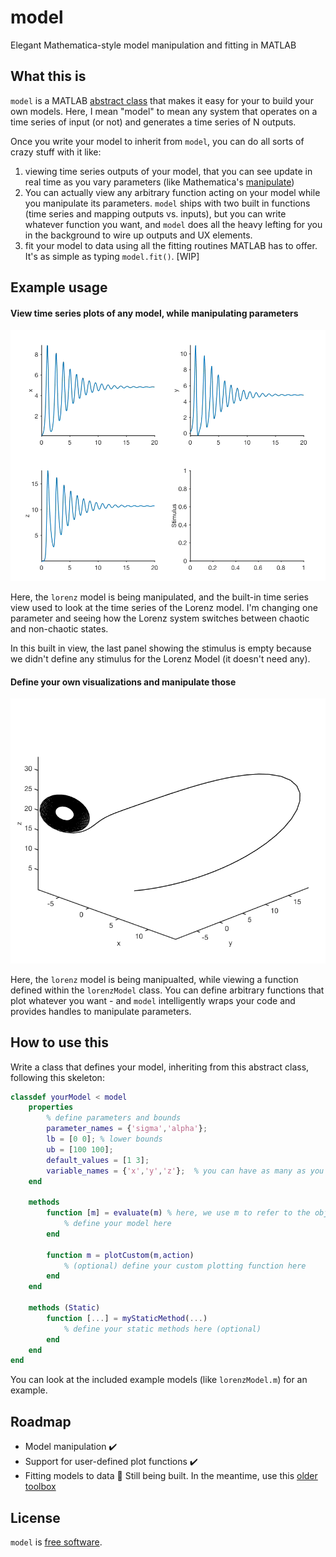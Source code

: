 # model

Elegant Mathematica-style model manipulation and fitting in MATLAB 

## What this is

`model` is a MATLAB [abstract class](https://www.mathworks.com/help/matlab/matlab_oop/abstract-classes-and-interfaces.html) that makes it easy for your to build your own models. Here, I mean "model" to mean any system that operates on a time series of input (or not) and generates a time series of N outputs. 

Once you write your model to inherit from `model`, you can do all sorts of crazy stuff with it like:

1. viewing time series outputs of your model, that you can see update in real time as you vary parameters (like Mathematica's [manipulate](https://reference.wolfram.com/language/ref/Manipulate.html))
2. You can actually view any arbitrary function acting on your model while you manipulate its parameters. `model` ships with two built in functions (time series and mapping outputs vs. inputs), but you can write whatever function you want, and `model` does all the heavy lefting for you in the background to wire up outputs and UX elements. 
3. fit your model to data using all the fitting routines MATLAB has to offer. It's as simple as typing `model.fit()`. [WIP]

## Example usage

#### View time series plots of any model, while manipulating parameters

![](./images/lorenz-time-series.gif)

Here, the `lorenz` model is being manipulated, and the built-in time series view used to look at the time series of the Lorenz model. I'm changing one parameter and seeing how the Lorenz system switches between chaotic and non-chaotic states. 

In this built in view, the last panel showing the stimulus is empty because we didn't define any stimulus for the Lorenz Model (it doesn't need any). 

#### Define your own visualizations and manipulate those

![](./images/lorenz-butterfly.gif)

Here, the `lorenz` model is being manipualted, while viewing a function defined within the `lorenzModel` class. You can define arbitrary functions that plot whatever you want - and `model` intelligently wraps your code and provides handles to manipulate parameters. 

## How to use this

Write a class that defines your model, inheriting from this abstract class, following this skeleton:

```matlab
classdef yourModel < model
	properties
		% define parameters and bounds
		parameter_names = {'sigma','alpha'};
		lb = [0 0]; % lower bounds
		ub = [100 100];
		default_values = [1 3];
		variable_names = {'x','y','z'};  % you can have as many as you want, and name them anything
	end 

	methods
		function [m] = evaluate(m) % here, we use m to refer to the object (like obj in Python)
			% define your model here
		end 

		function m = plotCustom(m,action)
			% (optional) define your custom plotting function here
		end
 	end 

 	methods (Static)
 		function [...] = myStaticMethod(...)
 			% define your static methods here (optional)
 		end
 	end
end 
```

You can look at the included example models (like `lorenzModel.m`) for an example. 


## Roadmap

* Model manipulation ✔️
* Support for user-defined plot functions ✔️
* Fitting models to data 🚧 Still being built. In the meantime, use this [older toolbox](https://github.com/sg-s/fitmodel2data) 


## License 

`model` is [free software](https://www.gnu.org/licenses/gpl-3.0.en.html).

 